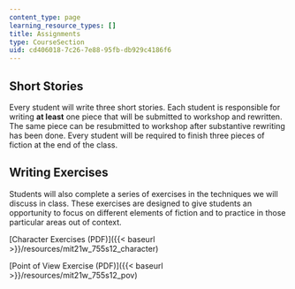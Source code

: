 ```yaml
---
content_type: page
learning_resource_types: []
title: Assignments
type: CourseSection
uid: cd406018-7c26-7e88-95fb-db929c4186f6
---
```


Short Stories
-------------

Every student will write three short stories. Each student is responsible for writing **at least** one piece that will be submitted to workshop and rewritten. The same piece can be resubmitted to workshop after substantive rewriting has been done. Every student will be required to finish three pieces of fiction at the end of the class.

Writing Exercises
-----------------

Students will also complete a series of exercises in the techniques we will discuss in class. These exercises are designed to give students an opportunity to focus on different elements of fiction and to practice in those particular areas out of context.

[Character Exercises (PDF)]({{< baseurl >}}/resources/mit21w_755s12_character)

[Point of View Exercise (PDF)]({{< baseurl >}}/resources/mit21w_755s12_pov)